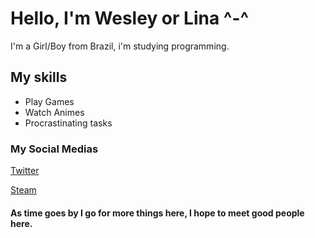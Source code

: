 <h1>Hello, I'm Wesley or Lina ^-^
</h1>
<p>I'm a Girl/Boy from Brazil,
i'm studying programming.

<h2>My skills </h2>

<p>

* Play Games
* Watch Animes
* Procrastinating tasks

</p>

<h3> My Social Medias </h3>

[Twitter](https://twitter.com/iwesley36)

[Steam](https://steamcommunity.com/id/Wesley36)

<h4> As time goes by I go for more things here, I hope to meet good people here. </h4>

<!--
**iWesley36/iWesley36** is a ✨ _special_ ✨ repository because its `README.md` (this file) appears on your GitHub profile.

Here are some ideas to get you started:

- 🔭 I’m currently working on ...
- 🌱 I’m currently learning ...
- 👯 I’m looking to collaborate on ...
- 🤔 I’m looking for help with ...
- 💬 Ask me about ...
- 📫 How to reach me: ...
- 😄 Pronouns: ...
- ⚡ Fun fact: ...
-->
